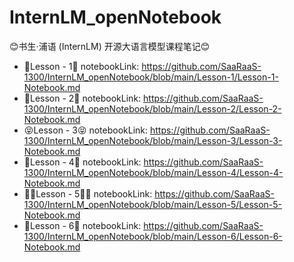 # InternLM_openNotebook
😊书生·浦语 (InternLM) 开源大语言模型课程笔记😊
+ 🍟Lesson - 1🍟
notebookLink: https://github.com/SaaRaaS-1300/InternLM_openNotebook/blob/main/Lesson-1/Lesson-1-Notebook.md
+ 🍔Lesson - 2🍔
notebookLink: https://github.com/SaaRaaS-1300/InternLM_openNotebook/blob/main/Lesson-2/Lesson-2-Notebook.md
+ 😝Lesson - 3😝
notebookLink: https://github.com/SaaRaaS-1300/InternLM_openNotebook/blob/main/Lesson-3/Lesson-3-Notebook.md
+ 🤠Lesson - 4🤠
notebookLink: https://github.com/SaaRaaS-1300/InternLM_openNotebook/blob/main/Lesson-4/Lesson-4-Notebook.md
+ 😶‍🌫️Lesson - 5😶‍🌫️
notebookLink: https://github.com/SaaRaaS-1300/InternLM_openNotebook/blob/main/Lesson-5/Lesson-5-Notebook.md
+ 👻Lesson - 6👻
notebookLink: https://github.com/SaaRaaS-1300/InternLM_openNotebook/blob/main/Lesson-6/Lesson-6-Notebook.md
